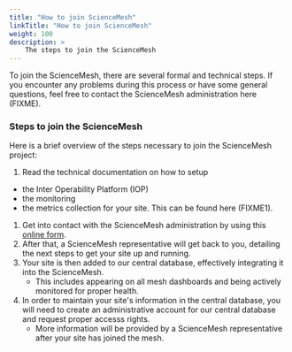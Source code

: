 ```yaml
---
title: "How to join ScienceMesh"
linkTitle: "How to join ScienceMesh"
weight: 100
description: >
    The steps to join the ScienceMesh
---
```


To join the ScienceMesh, there are several formal and technical steps. If you encounter any problems during this process or have some general questions, feel free to contact the ScienceMesh administration here (FIXME).
<!--
FIXME: I have asked Kuba and Pedro for an email addres helpdesk@sciencemesh.io
--> 

### Steps to join the ScienceMesh
<!--
From the Site Admission Procedure

Technical requirements
1. Each service must offer a way to be testable and verifiable from the outside by the
Operational Team to support automated testing.
1. The service MUST offer the required endpoints to perform these tests.
2. An account MUST be created in order to facilitate these tests.
3. These endpoints MUST be protected by some kind of authorisation mechanism.
4. It is only necessary to open these endpoints to the Operational Team; the Operational
Team will inform the site administrators in advance what IPs these tests will come from.
2. The service MUST support the Up-Test: This test will probe the service to see if it is up and
running, i.e. whether it can respond to a simple query on its endpoint.
3. An endpoint to collect accounting metrics MUST be provided.
1. This endpoint MUST be protected by some kind of authorisation mechanism.
2. It is only necessary to open this endpoint to the Operational Team; the Operational Team
will inform the site administrators in advance from what IPs the accounting metrics will
be collected.

Site admission procedure
The following steps need to be undertaken to join the Science Mesh:
1. A representative of the applicant Site signs the Science Mesh Policy Declaration and
presents it to the Operational Team together with the necessary contact information.
2. The applicant Site MUST make sure that it conforms with the requirements in section
“Requirements for Sites joining the Science Mesh”.
3. The Operational Team verifies that the applicant conforms with the requirements in section
“Requirements for Sites joining the Science Mesh”. If the applicant does not conform with
the requirements, the Operational Team MUST describe reasons and SHOULD give a
recommendation how to remedy.
4. The Operational Team informs the Science Mesh Steering Group about a new Site.
45. The Operational Team performs registration of the applicant Site to the Science Mesh. This
includes registration in the Central Database and making sure that accounting metrics are
collected and the Site monitoring tests are running.
--> 

<!--

For the CS3 workshop, the governance boards and the OT will not be in place. 
Therefore let us just focus on the technical part and leave the paperwork for
later on. We want sites to join the mesh and not be deterred bij a mountain of bureaucracy.

-->
Here is a brief overview of the steps necessary to join the ScienceMesh project:

1. Read the technical documentation on how to setup
  * the Inter Operability Platform (IOP)
  * the monitoring 
  * the metrics collection 
   for your site. This can be found here (FIXME1).
1. Get into contact with the ScienceMesh administration by using this [online form](https://my.forms.app/form/61dd8b48d42da26ef8720979).
1. After that, a ScienceMesh representative will get back to you, detailing the next steps to get your site up and running. 
1. Your site is then added to our central database, effectively integrating it into the ScienceMesh.
    - This includes appearing on all mesh dashboards and being actively monitored for proper health.
1. In order to maintain your site's information in the central database, you will need to create an administrative account for our central database and request proper accesss rights.
    - More information will be provided by a ScienceMesh representative after your site has joined the mesh.

<!--
1. Read the technical and legal documentation which can be found here (FIXME).
1. Get into contact with the ScienceMesh administration by using this online form (FIXME).
1. After reviewing your request, an administrator will get back to you, detailing the next steps; these include:
    - Getting remaining details about your site, especially technical ones like your IOP address for health monitoring
    - Performing initial compatibility and quality tests
    - FIXME...
1. Once all prerequisites have been met, you need to agree to and sign our OLAs/SLAs (FIXME).
1. Your site is added to our central database, effectively integrating it into the ScienceMesh.
    - This includes appearing on all mesh dashboards and being actively monitored for proper health.
1. In order to maintain your site's information, you will need to create an administrative account for our central database and request proper accesss rights.
    - More information will be provided by an administrator after your site has joined the mesh.

-->

<!--

This stuff should go to FIXME1 I think.

### Checklists (FIXME)
Below you'll find some quick checklists to help you get your site ready for joining the ScienceMesh.

#### General requirements (FIXME)
- Have this...
- And that...
- Legal stuff...
- FIXME...

#### Basic technical requirements
- Supported EFSS systems: _ownCloud 10/OCIS_, _Nextcloud_ (Version?), _Seafile_ (Version?)
- IOP (Reva) installed, configured and running next to your EFSS system
- EFSS and IOP must be accessible from the outside (see here (FIXME))
- FIXME...

#### Before joining the mesh
- Read this (FIXME) introductory document that details the technical requirements to join the mesh
- Install the IOP (Reva) as explained here (FIXME)
- Configure the IOP and connect it to your EFSS as explained here (FIXME)
- Run some self-tests as explained here (FIXME)
- FIXME...
-->
